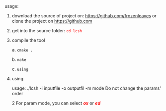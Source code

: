  usage:
1. download the source of project on: <https://github.com/frozenleaves>
or clone the project on <https://github.com>

2. get into the source folder: <font color=red>```cd lcsh```</font>

3. compile the tool
    
    a. ```cmake .```
    
    b. ```make```
    
    c. ```using```


4. using

    usage:
    ./lcsh -i inputfile -o outputfil -m mode
    Do not change the params' order
    
   2 For param mode, you can select <font color=red>***ox***</font> or <font color=red>***ed***</font>
